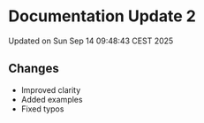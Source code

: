 # Documentation Update 2

Updated on Sun Sep 14 09:48:43 CEST 2025

## Changes
- Improved clarity
- Added examples
- Fixed typos
